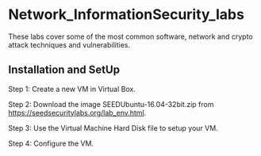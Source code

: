 # Network_InformationSecurity_labs

These labs cover some of the most common software, network and crypto attack techniques and vulnerabilities.

## Installation and SetUp 
Step 1: Create a new VM in Virtual Box.

Step 2: Download the image SEEDUbuntu-16.04-32bit.zip from https://seedsecuritylabs.org/lab_env.html.

Step 3: Use the Virtual Machine Hard Disk file to setup your VM.

Step 4: Configure the VM.
